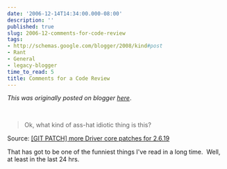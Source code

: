 ```yaml
---
date: '2006-12-14T14:34:00.000-08:00'
description: ''
published: true
slug: 2006-12-comments-for-code-review
tags:
- http://schemas.google.com/blogger/2008/kind#post
- Rant
- General
- legacy-blogger
time_to_read: 5
title: Comments for a Code Review
---
```


*This was originally posted on blogger [here](https://techshorts.blogspot.com/2006/12/comments-for-code-review.html)*.

<p>&nbsp;</p> <blockquote>Ok, what kind of ass-hat idiotic thing is this?</blockquote> <p>Source: <a href="http://thread.gmane.org/gmane.linux.kernel/475654/focus=475824">[GIT PATCH] more Driver core patches for 2.6.19</a> </p> <p>That has got to be one of the funniest things I've read in a long time.&nbsp; Well, at least in the last 24 hrs.</p>